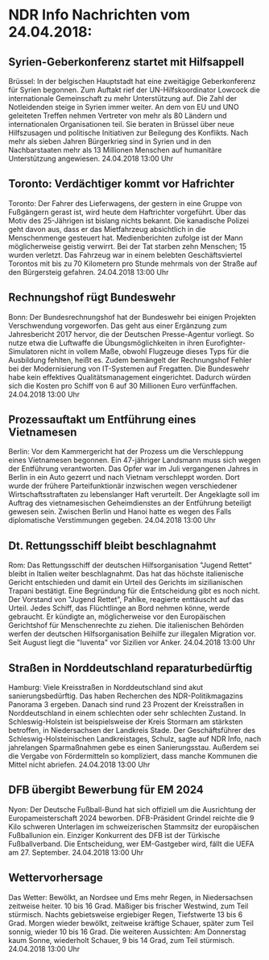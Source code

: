 # NDR Info Nachrichten vom 24.04.2018:


## Syrien-Geberkonferenz startet mit Hilfsappell
Brüssel: In der belgischen Hauptstadt hat eine zweitägige Geberkonferenz für Syrien begonnen. Zum Auftakt rief der UN-Hilfskoordinator Lowcock die internationale Gemeinschaft zu mehr Unterstützung auf. Die Zahl der Notleidenden steige in Syrien immer weiter. An dem von EU und UNO geleiteten Treffen nehmen Vertreter von mehr als 80 Ländern und internationalen Organisationen teil. Sie beraten in Brüssel über neue Hilfszusagen und politische Initiativen zur Beilegung des Konflikts. Nach mehr als sieben Jahren Bürgerkrieg sind in Syrien und in den Nachbarstaaten mehr als 13 Millionen Menschen auf humanitäre Unterstützung angewiesen. 24.04.2018 13:00 Uhr 

## Toronto: Verdächtiger kommt vor Hafrichter
Toronto: Der Fahrer des Lieferwagens, der gestern in eine Gruppe von Fußgängern gerast ist, wird heute dem Haftrichter vorgeführt. Über das Motiv des 25-Jährigen ist bislang nichts bekannt. Die kanadische Polizei geht davon aus, dass er das Mietfahrzeug absichtlich in die Menschenmenge gesteuert hat. Medienberichten zufolge ist der Mann möglicherweise geistig verwirrt. Bei der Tat starben zehn Menschen; 15 wurden verletzt. Das Fahrzeug war in einem belebten Geschäftsviertel Torontos mit bis zu 70 Kilometern pro Stunde mehrmals von der Straße auf den Bürgersteig gefahren. 24.04.2018 13:00 Uhr 

## Rechnungshof rügt Bundeswehr
Bonn: Der Bundesrechnungshof hat der Bundeswehr bei einigen Projekten Verschwendung vorgeworfen. Das geht aus einer Ergänzung zum Jahresbericht 2017 hervor, die der Deutschen Presse-Agentur vorliegt. So nutze etwa die Luftwaffe die Übungsmöglichkeiten in ihren Eurofighter-Simulatoren nicht in vollem Maße, obwohl Flugzeuge dieses Typs für die Ausbildung fehlten, heißt es. Zudem bemängelt der Rechnungshof Fehler bei der Modernisierung von IT-Systemen auf Fregatten. Die Bundeswehr habe kein effektives Qualitätsmanagement eingerichtet. Dadurch würden sich die Kosten pro Schiff von 6 auf 30 Millionen Euro verfünffachen. 24.04.2018 13:00 Uhr 

## Prozessauftakt um Entführung eines Vietnamesen
Berlin: Vor dem Kammergericht hat der Prozess um die Verschleppung eines Vietnamesen begonnen. Ein 47-jähriger Landsmann muss sich wegen der Entführung verantworten. Das Opfer war im Juli vergangenen Jahres in Berlin in ein Auto gezerrt und nach Vietnam verschleppt worden. Dort wurde der frühere Parteifunktionär inzwischen wegen verschiedener Wirtschaftsstraftaten zu lebenslanger Haft verurteilt. Der Angeklagte soll im Auftrag des vietnamesischen Geheimdienstes an der Entführung beteiligt gewesen sein. Zwischen Berlin und Hanoi hatte es wegen des Falls diplomatische Verstimmungen gegeben. 24.04.2018 13:00 Uhr 

## Dt. Rettungsschiff bleibt beschlagnahmt
Rom:	Das Rettungsschiff der deutschen Hilfsorganisation "Jugend Rettet" bleibt in Italien weiter beschlagnahmt. Das hat das höchste italienische Gericht entschieden und damit ein Urteil des Gerichts im sizilianischen Trapani bestätigt. Eine Begründung für die Entscheidung gibt es noch nicht. Der Vorstand von "Jugend Rettet", Pahlke, reagierte enttäuscht auf das Urteil. Jedes Schiff, das Flüchtlinge an Bord nehmen könne, werde gebraucht. Er kündigte an, möglicherweise vor den Europäischen Gerichtshof für Menschenrechte zu ziehen. Die italienischen Behörden werfen der deutschen Hilfsorganisation Beihilfe zur illegalen Migration vor. Seit August liegt die "Iuventa" vor Sizilien vor Anker. 24.04.2018 13:00 Uhr 

## Straßen in Norddeutschland reparaturbedürftig
Hamburg: Viele Kreisstraßen in Norddeutschland sind akut sanierungsbedürftig. Das haben Recherchen des NDR-Politikmagazins Panorama 3 ergeben. Danach sind rund 23 Prozent der Kreisstraßen in Norddeutschland in einem schlechten oder sehr schlechten Zustand. In Schleswig-Holstein ist beispielsweise der Kreis Stormarn am stärksten betroffen, in Niedersachsen der Landkreis Stade. Der Geschäftsführer des Schleswig-Holsteinischen Landkreistages, Schulz, sagte auf NDR Info, nach jahrelangen Sparmaßnahmen gebe es einen Sanierungsstau. Außerdem sei die Vergabe von Fördermitteln so kompliziert, dass manche Kommunen die Mittel nicht abriefen. 24.04.2018 13:00 Uhr 

## DFB übergibt Bewerbung für EM 2024
Nyon: Der Deutsche Fußball-Bund hat sich offiziell um die Ausrichtung der Europameisterschaft 2024 beworben. DFB-Präsident Grindel reichte die 9 Kilo schweren Unterlagen im schweizerischen Stammsitz der europäischen Fußballunion ein. Einziger Konkurrent des DFB ist der Türkische Fußballverband. Die Entscheidung, wer EM-Gastgeber wird, fällt die UEFA am 27. September. 24.04.2018 13:00 Uhr 

## Wettervorhersage
Das Wetter:
Bewölkt, an Nordsee und Ems mehr Regen, in Niedersachsen zeitweise heiter. 10 bis 16 Grad. Mäßiger bis frischer Westwind, zum Teil stürmisch. Nachts gebietsweise ergiebiger Regen,  Tiefstwerte 13 bis 6 Grad. Morgen wieder bewölkt, zeitweise kräftige Schauer, später zum Teil sonnig, wieder 10 bis 16 Grad. Die weiteren Aussichten: Am Donnerstag kaum Sonne, wiederholt Schauer, 9 bis 14 Grad, zum Teil stürmisch. 24.04.2018 13:00 Uhr 
